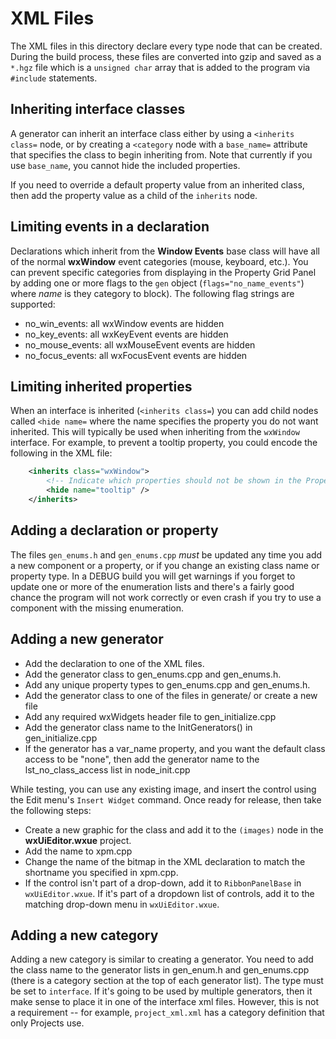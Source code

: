 # XML Files

The XML files in this directory declare every type node that can be created. During the build process, these files are converted into gzip and saved as a `*.hgz` file which is a `unsigned char` array that is added to the program via `#include` statements.

## Inheriting interface classes

A generator can inherit an interface class either by using a `<inherits class=` node, or by creating a `<category` node with a `base_name=` attribute that specifies the class to begin inheriting from. Note that currently if you use `base_name`, you cannot hide the included properties.

If you need to override a default property value from an inherited class, then add the property value as a child of the `inherits` node.

## Limiting events in a declaration

Declarations which inherit from the **Window Events** base class will have all of the normal **wxWindow** event categories (mouse, keyboard, etc.). You can prevent specific categories from displaying in the Property Grid Panel by adding one or more flags to the `gen` object (`flags="no_name_events"`) where _name_ is they category to block). The following flag strings are supported:

- no_win_events: all wxWindow events are hidden
- no_key_events: all wxKeyEvent events are hidden
- no_mouse_events: all wxMouseEvent events are hidden
- no_focus_events: all wxFocusEvent events are hidden

## Limiting inherited properties

When an interface is inherited (`<inherits class=`) you can add child nodes called `<hide name=` where the name specifies the property you do not want inherited. This will typically be used when inheriting from the `wxWindow` interface. For example, to prevent a tooltip property, you could encode the following in the XML file:

```xml
    <inherits class="wxWindow">
        <!-- Indicate which properties should not be shown in the Property Panel -->
        <hide name="tooltip" />
    </inherits>
```

## Adding a declaration or property

The files `gen_enums.h` and `gen_enums.cpp` _must_ be updated any time you add a new component or a property, or if you change an existing class name or property type. In a DEBUG build you will get warnings if you forget to update one or more of the enumeration lists and there's a fairly good chance the program will not work correctly or even crash if you try to use a component with the missing enumeration.

## Adding a new generator

- Add the declaration to one of the XML files.
- Add the generator class to gen_enums.cpp and gen_enums.h.
- Add any unique property types to gen_enums.cpp and gen_enums.h.
- Add the generator class to one of the files in generate/ or create a new file
- Add any required wxWidgets header file to gen_initialize.cpp
- Add the generator class name to the InitGenerators() in gen_initialize.cpp
- If the generator has a var_name property, and you want the default class access to be "none", then add the generator name to the lst_no_class_access list in node_init.cpp

While testing, you can use any existing image, and insert the control using the Edit menu's `Insert Widget` command. Once ready for release, then take the following steps:

- Create a new graphic for the class and add it to the `(images)` node in the **wxUiEditor.wxue** project.
- Add the name to xpm.cpp
- Change the name of the bitmap in the XML declaration to match the shortname you specified in xpm.cpp.
- If the control isn't part of a drop-down, add it to `RibbonPanelBase` in `wxUiEditor.wxue`. If it's part of a dropdown list of controls, add it to the matching drop-down menu in `wxUiEditor.wxue`.

## Adding a new category

Adding a new category is similar to creating a generator. You need to add the class name to the generator lists in gen_enum.h and gen_enums.cpp (there is a category section at the top of each generator list). The type must be set to `interface`. If it's going to be used by multiple generators, then it make sense to place it in one of the interface xml files. However, this is not a requirement -- for example, `project_xml.xml` has a category definition that only Projects use.
